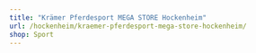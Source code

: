 ```yaml
---
title: "Krämer Pferdesport MEGA STORE Hockenheim"
url: /hockenheim/kraemer-pferdesport-mega-store-hockenheim/
shop: Sport
---
```

